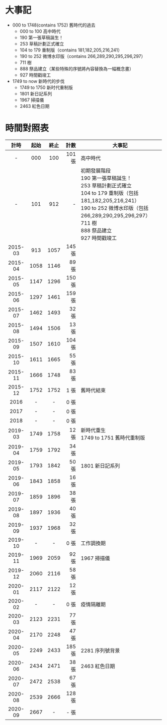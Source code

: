 # 大事記
  - 000 to 1748(contains 1752) 舊時代的過去
    + 000 to 100 高中時代
    + 190 第一張草稿誕生！
    + 253 草稿計劃正式確立
    + 104 to 179 重制版（contains 181,182,205,216,241）
    + 190 to 252 微博水印版（contains 266,289,290,295,296,297）
    + 711 樹
    + 888 祭品建立（某些特殊的序號將內容替換為一幅概念畫）
    + 927 時間戳竣工
  - 1749 to now 新時代的步伐
    - 1749 to 1750 新时代重制版
    - 1801 新日記系列
    - 1967 掃描儀
    - 2463 紅色日期

# 時間對照表
計時|起始|終止|計數|大事記
:-:    |:-: |:-: |-:|-
-|000 |100 |101 張|高中時代
-|101 |912 |-|初期發展階段<br>190 第一張草稿誕生！<br>253 草稿計劃正式確立<br>104 to 179 重制版（包括 181,182,205,216,241）<br>190 to 252 微博水印版（包括 266,289,290,295,296,297）<br>711 樹<br>888 祭品建立<br>927 時間戳竣工
2015-03|913 |1057|145 張|
2015-04|1058|1146|89 張 |
2015-05|1147|1296|150 張|
2015-06|1297|1461|159 張|
2015-07|1462|1493|32 張 |
2015-08|1494|1506|13 張 |
2015-09|1507|1610|104 張|
2015-10|1611|1665|55 張 |
2015-11|1666|1748|83 張 |
2015-12|1752|1752|1 張  |舊時代結束
2016   | -  | -  |0 張  |
2017   | -  | -  |0 張  |
2018   | -  | -  |0 張  |
2019-03|1749|1758|12 張 |新時代重生<br>1749 to 1751 舊時代重制版
2019-04|1759|1792|34 張 |
2019-05|1793|1842|50 張 |1801 新日記系列
2019-06|1843|1858|16 張 |
2019-07|1859|1896|38 張 |
2019-08|1897|1936|40 張 |
2019-09|1937|1968|32 張 |
2019-10| -  | -  |0 張  |工作調換期
2019-11|1969|2059|92 張 |1967 掃描儀
2019-12|2060|2116|58 張 |
2020-01|2117|2122|12 張 |
2020-02| -  | -  |0 張  |疫情隔離期
2020-03|2123|2231|77 張 |
2020-04|2170|2248|47 張 |
2020-05|2249|2433|185 張|2281 序列號背景
2020-06|2434|2471|38 張 |2463 紅色日期
2020-07|2472|2538|67 張 |
2020-08|2539|2666|128 張|
2020-09|2667|-   |- 張  |

